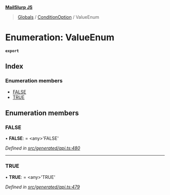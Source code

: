 **[MailSlurp JS](../README.md)**

> [Globals](../README.md) / [ConditionOption](../modules/conditionoption.md) / ValueEnum

# Enumeration: ValueEnum

**`export`** 

## Index

### Enumeration members

* [FALSE](conditionoption.valueenum.md#false)
* [TRUE](conditionoption.valueenum.md#true)

## Enumeration members

### FALSE

•  **FALSE**:  = \<any>'FALSE'

*Defined in [src/generated/api.ts:480](https://github.com/mailslurp/mailslurp-client/blob/85c640b/src/generated/api.ts#L480)*

___

### TRUE

•  **TRUE**:  = \<any>'TRUE'

*Defined in [src/generated/api.ts:479](https://github.com/mailslurp/mailslurp-client/blob/85c640b/src/generated/api.ts#L479)*
